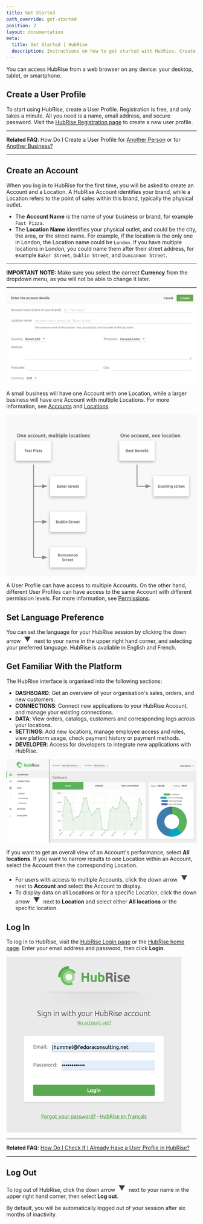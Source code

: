 ```yaml
---
title: Get Started
path_override: get-started
position: 2
layout: documentation
meta:
  title: Get Started | HubRise
  description: Instructions on how to get started with HubRise. Create a user profile and an account on HubRise. Set your preferences and get familiar with the platform.
---
```


You can access HubRise from a web browser on any device: your desktop, tablet, or smartphone.

## Create a User Profile

To start using HubRise, create a User Profile. Registration is free, and only takes a minute. All you need is a name, email address, and secure password. Visit the [HubRise Registration page](https://manager.hubrise.com/signup) to create a new user profile.

---

**Related FAQ**: How Do I Create a User Profile for [Another Person](/docs/faqs/create-a-user-profile-for-another-person/) or for [Another Business?](/docs/faqs/create-an-account-for-another-business/)

---

## Create an Account

When you log in to HubRise for the first time, you will be asked to create an Account and a Location.
A HubRise Account identifies your brand, while a Location refers to the point of sales within this brand, typically the physical outlet.

- The **Account Name** is the name of your business or brand, for example `Fast Pizza`.
- The **Location Name** identifies your physical outlet, and could be the city, the area, or the street name. For example, if the location is the only one in London, the Location name could be `London`. If you have multiple locations in London, you could name them after their street address, for example `Baker Street`, `Dublin Street`, and `Duncannon Street`.

---

**IMPORTANT NOTE:** Make sure you select the correct **Currency** from the dropdown menu, as you will not be able to change it later.

---

![Create an account on HubRise](./images/064-2x-create-account.png)

A small business will have one Account with one Location, while a larger business will have one Account with multiple Locations. For more information, see [Accounts](/docs/account/) and [Locations](/docs/locations/).

![Accounts and Locations example](./images/046-2x-accounts-locations.png)

A User Profile can have access to multiple Accounts. On the other hand, different User Profiles can have access to the same Account with different permission levels. For more information, see [Permissions](/docs/permissions/).

## Set Language Preference

You can set the language for your HubRise session by clicking the down arrow <InlineImage width="28" height="21">![Down arrow icon](../images/063-arrow.jpg)</InlineImage> next to your name in the upper right hand corner, and selecting your preferred language. HubRise is available in English and French.

## Get Familiar With the Platform

The HubRise interface is organised into the following sections:

- **DASHBOARD**: Get an overview of your organisation's sales, orders, and new customers.
- **CONNECTIONS**: Connect new applications to your HubRise Account, and manage your existing connections.
- **DATA**: View orders, catalogs, customers and corresponding logs across your locations.
- **SETTINGS**: Add new locations, manage employee access and roles, view platform usage, check payment history or payment methods.
- **DEVELOPER**: Access for developers to integrate new applications with HubRise.

![HubRise dashboard](./images/078-hubrise-dashboard.png)

If you want to get an overall view of an Account's performance, select **All locations**. If you want to narrow results to one Location within an Account, select the Account then the corresponding Location.

- For users with access to multiple Accounts, click the down arrow <InlineImage width="28" height="21">![Down arrow icon](../images/063-arrow.jpg)</InlineImage> next to **Account** and select the Account to display.
- To display data on all Locations or for a specific Location, click the down arrow <InlineImage width="28" height="21">![Down arrow icon](../images/063-arrow.jpg)</InlineImage> next to **Location** and select either **All locations** or the specific location.

## Log In

To log in to HubRise, visit the [HubRise Login page](https://manager.hubrise.com/login) or the [HubRise home page](https://www.hubrise.com). Enter your email address and password, then click **Login**.

![HubRise Login Screen](./images/001-hubrise-login.png)

---

**Related FAQ**: [How Do I Check If I Already Have a User Profile in HubRise?](/docs/faqs/check-if-i-already-have-a-user-profile-in-hubrise/)

---

## Log Out

To log out of HubRise, click the down arrow <InlineImage width="28" height="21">![Down arrow icon](../images/063-arrow.jpg)</InlineImage> next to your name in the upper right hand corner, then select **Log out**.

By default, you will be automatically logged out of your session after six months of inactivity.
